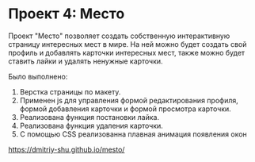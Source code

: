 # Проект 4: Место
Проект "Место" позволяет создать собственную интерактивную страницу интересных мест в мире.
На ней можно будет создать свой профиль и добавлять карточки интересных мест, также можно будет ставить лайки и удалять ненужные карточки.

Было выполнено:
1. Верстка страницы по макету.
2. Применен js для управления формой редактирования профиля, формой добавления карточки и формой просмотра карточки.
3. Реализована функция постановки лайка.
4. Реализована функция удаления карточки.
5. С помощью CSS реализованна плавная анимация появления окон

https://dmitriy-shu.github.io/mesto/